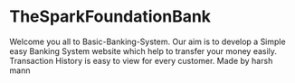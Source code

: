 # TheSparkFoundationBank
Welcome you all to Basic-Banking-System. Our aim is to develop a Simple easy Banking System website which help to transfer your money easily. Transaction History is easy to view for every customer.
Made by harsh mann
